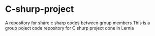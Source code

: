 # C-shurp-project
A repository for share c sharp codes between group members
This is a group poject code repository for C shurp project done in Lernia
